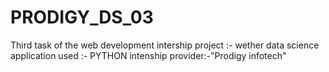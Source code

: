 # PRODIGY_DS_03
Third task of the web development intership project :- wether data science application used :- PYTHON intenship provider:-"Prodigy infotech"
